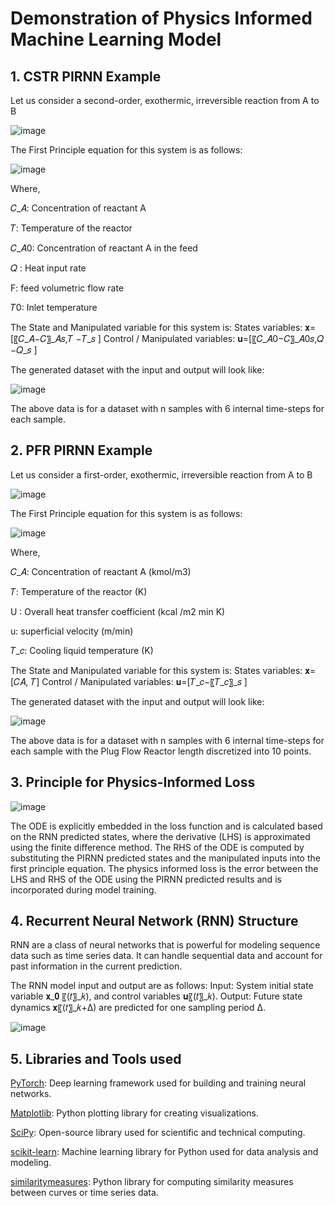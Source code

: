 # Demonstration of Physics Informed Machine Learning Model

## 1. CSTR PIRNN Example

Let us consider a second-order, exothermic, irreversible reaction from A to B

![image](https://github.com/Keerthana-Vellayappan/Demonstration-of-Physics-Informed-Machine-Learning-Model/assets/160836399/c1337cf1-eb78-47d7-b95b-1ce399d0ad10)


The First Principle equation for this system is as follows:

![image](https://github.com/Keerthana-Vellayappan/Demonstration-of-Physics-Informed-Machine-Learning-Model/assets/160836399/da9e944b-1b0c-4694-8b48-2a21f49d55ed)

Where,

𝐶_𝐴: Concentration of reactant A 

𝑇: Temperature of the reactor 

𝐶_𝐴0: Concentration of reactant A in the feed 

𝑄 :  Heat input rate 

F: feed volumetric flow rate

𝑇0: Inlet temperature


The State and Manipulated variable for this system is:
States variables: 𝐱=[〖𝐶_𝐴−𝐶〗_𝐴𝑠,𝑇 −𝑇_𝑠 ]
Control / Manipulated variables: 𝐮=[〖𝐶_𝐴0−𝐶〗_𝐴0𝑠,𝑄 −𝑄_𝑠 ]

The generated dataset with the input and output will look like:

![image](https://github.com/Keerthana-Vellayappan/Demonstration-of-Physics-Informed-Machine-Learning-Model/assets/160836399/f41bd653-cb8d-43de-950e-71946ddc79d8)

The above data is for a dataset with n samples with 6 internal time-steps for each sample.

## 2. PFR PIRNN Example

Let us consider a first-order, exothermic, irreversible reaction from A to B

![image](https://github.com/Keerthana-Vellayappan/Demonstration-of-Physics-Informed-Machine-Learning-Model/assets/160836399/fdbbc632-3288-45b9-81be-034ecb42bf4a)


The First Principle equation for this system is as follows:

![image](https://github.com/Keerthana-Vellayappan/Demonstration-of-Physics-Informed-Machine-Learning-Model/assets/160836399/e34d27cd-885b-4950-b6e9-37a38b8d0254)

Where,

𝐶_𝐴: Concentration of reactant A (kmol/m3)

𝑇: Temperature of the reactor (K)

U :  Overall heat transfer coefficient (kcal /m2 min K)

u: superficial velocity (m/min)

𝑇_𝑐: Cooling liquid temperature (K)


The State and Manipulated variable for this system is:
States variables: 𝐱=[𝐶𝐴,   𝑇]
Control / Manipulated variables: 𝐮=[𝑇_𝑐−〖𝑇_𝑐〗_𝑠 ]

The generated dataset with the input and output will look like:

![image](https://github.com/Keerthana-Vellayappan/Demonstration-of-Physics-Informed-Machine-Learning-Model/assets/160836399/2e739dd2-a2e0-4cfb-a841-983dd760df9a)

The above data is for a dataset with n samples with 6 internal time-steps for each sample with the Plug Flow Reactor length discretized into 10 points.

## 3. Principle for Physics-Informed Loss

![image](https://github.com/Keerthana-Vellayappan/Demonstration-of-Physics-Informed-Machine-Learning-Model/assets/160836399/4f5b19db-09df-4547-9872-a58f16aa458f)


The ODE is explicitly embedded in the loss function and is calculated based on the RNN predicted states, where the derivative (LHS) is approximated using the finite difference method. 
The RHS of the ODE is computed by substituting the PIRNN predicted states and the manipulated inputs into the first principle equation.
The physics informed loss is the error between the LHS and RHS of the ODE using the PIRNN predicted results and is incorporated during model training. 

## 4. Recurrent Neural Network (RNN) Structure

RNN are a class of neural networks that is powerful for modeling sequence data such as time series data.
It can handle sequential data and account for past information in the current prediction.

The RNN model input and output are as follows:
Input: System initial state variable 𝐱_𝟎 〖(𝑡〗_𝑘), and control variables 𝐮〖(𝑡〗_𝑘).
Output: Future state dynamics 𝐱〖(𝑡〗_𝑘+Δ) are predicted for one sampling period ∆.

![image](https://github.com/Keerthana-Vellayappan/Demonstration-of-Physics-Informed-Machine-Learning-Model/assets/160836399/332a1da6-9b89-4e04-a6b3-1b5c90185319)

## 5. Libraries and Tools used

[PyTorch](https://pytorch.org/): Deep learning framework used for building and training neural networks.

[Matplotlib](https://matplotlib.org/): Python plotting library for creating visualizations.

[SciPy](https://www.scipy.org/): Open-source library used for scientific and technical computing.

[scikit-learn](https://scikit-learn.org/): Machine learning library for Python used for data analysis and modeling.

[similaritymeasures](https://github.com/similaritymeasures/similaritymeasures): Python library for computing similarity measures between curves or time series data.




